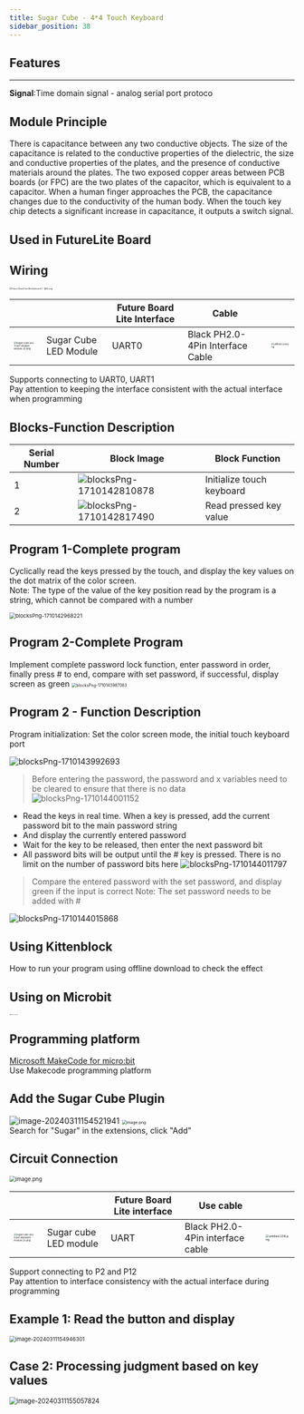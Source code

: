 ```yaml
---
title: Sugar Cube - 4*4 Touch Keyboard
sidebar_position: 38
---
```



## Features
---
**Signal**:Time domain signal - analog serial port protoco



## Module Principle
There is capacitance between any two conductive objects. The size of the capacitance is related to the conductive properties of the dielectric, the size and conductive properties of the plates, and the presence of conductive materials around the plates. The two exposed copper areas between PCB boards (or FPC) are the two plates of the capacitor, which is equivalent to a capacitor. When a human finger approaches the PCB, the capacitance changes due to the conductivity of the human body. When the touch key chip detects a significant increase in capacitance, it outputs a switch signal.



## Used in FutureLite Board



## Wiring

<img src="https://learn.kittenbot.cn/2024md_pic/1698381157389-9db763f1-d787-4a3a-8d0e-2b7aa0eda17c.png" alt="Future Board Lite Motherboard 3 - 副本.png" style="zoom: 25%;" />

|  |  | Future Board Lite Interface | Cable |                                                              |
| --- | --- | --- | --- | --- |
| <img src="https://learn.kittenbot.cn/2024md_pic/1698304525229-b89f562e-2c4a-47df-a831-39e25f5a6e56.png" alt="Sugar Cube 4x4 Touch Keypad Module (2).png" style="zoom:25%;" /> | Sugar Cube LED Module | UART0 | Black PH2.0-4Pin Interface Cable | <img src="https://learn.kittenbot.cn/2024md_pic/1694743359848-a54b5dae-be60-4e01-aa2f-f6f434429c91.png" alt="untitled.108.png" style="zoom:25%;" /> |

Supports connecting to UART0, UART1<br />Pay attention to keeping the interface consistent with the actual interface when programming





## Blocks-Function Description
| Serial Number | Block Image | Block Function |
| --- | --- | --- |
| 1 | ![blocksPng-1710142810878](https://learn.kittenbot.cn/2024md_pic/blocksPng-1710142810878.png) | Initialize touch keyboard |
| 2 | ![blocksPng-1710142817490](https://learn.kittenbot.cn/2024md_pic/blocksPng-1710142817490.png) | Read pressed key value |





## Program 1-Complete program

Cyclically read the keys pressed by the touch, and display the key values on the dot matrix of the color screen.<br />Note: The type of the value of the key position read by the program is a string, which cannot be compared with a number

<img src="https://learn.kittenbot.cn/2024md_pic/blocksPng-1710142968221.png" alt="blocksPng-1710142968221" style="zoom: 67%;" />



## Program 2-Complete Program


Implement complete password lock function, enter password in order, finally press # to end, compare with set password, if successful, display screen as green
<img src="https://learn.kittenbot.cn/2024md_pic/blocksPng-1710143987083.png" alt="blocksPng-1710143987083" style="zoom:50%;" />







## Program 2 - Function Description

Program initialization: Set the color screen mode, the initial touch keyboard port<br />

![blocksPng-1710143992693](https://learn.kittenbot.cn/2024md_pic/blocksPng-1710143992693.png)





> Before entering the password, the password and x variables need to be cleared to ensure that there is no data
> ![blocksPng-1710144001152](https://learn.kittenbot.cn/2024md_pic/blocksPng-1710144001152.png)
- Read the keys in real time. When a key is pressed, add the current password bit to the main password string
- And display the currently entered password
- Wait for the key to be released, then enter the next password bit
- All password bits will be output until the # key is pressed. There is no limit on the number of password bits here
![blocksPng-1710144011797](https://learn.kittenbot.cn/2024md_pic/blocksPng-1710144011797.png)

> Compare the entered password with the set password, and display green if the input is correct
> Note: The set password needs to be added with #
> 

![blocksPng-1710144015868](https://learn.kittenbot.cn/2024md_pic/blocksPng-1710144015868.png)





## Using Kittenblock
How to run your program using offline download to check the effect



## Using on Microbit
<img src="https://learn.kittenbot.cn/2024md_pic/1709112761000-c84282ba-fe71-45c1-8ad4-8e7f6fc4738f.png" alt="Robotbit_压缩后.png" style="zoom:10%;" />





##   Programming platform
[Microsoft MakeCode for micro:bit](https://makecode.microbit.org/#editor)<br />Use Makecode programming platform





##   Add the Sugar Cube Plugin

![image-20240311154521941](https://learn.kittenbot.cn/2024md_pic/image-20240311154521941.png)
<img src="https://learn.kittenbot.cn/2024md_pic/1709111641678-73b61119-c29c-4b48-add7-375ce9a15935.png" alt="image.png" style="zoom: 50%;" /><br />Search for "Sugar" in the extensions, click "Add"





##  Circuit Connection
<img src="https://learn.kittenbot.cn/2024md_pic/1709783080521-b1d216e1-17e3-47ee-95ed-eb411c14d8a0.png" alt="image.png" style="zoom: 67%;" />

|  |  | Future Board Lite interface | Use cable | <br /> |
| --- | --- | --- | --- | --- |
| <img src="https://learn.kittenbot.cn/2024md_pic/1698304525229-b89f562e-2c4a-47df-a831-39e25f5a6e56.png" alt="Sugar cube 4x4 touch keyboard module (2).png" style="zoom:25%;" /> | Sugar cube LED module | UART | Black PH2.0-4Pin interface cable | <img src="https://learn.kittenbot.cn/2024md_pic/1694743359848-a54b5dae-be60-4e01-aa2f-f6f434429c91.png" alt="untitled.108.png" style="zoom:33%;" /> |
Support connecting to P2 and P12<br />Pay attention to interface consistency with the actual interface during programming



##   Example 1: Read the button and display
<img src="https://learn.kittenbot.cn/2024md_pic/image-20240311154946301.png" alt="image-20240311154946301" style="zoom: 67%;" />





##   Case 2: Processing judgment based on key values
<img src="https://learn.kittenbot.cn/2024md_pic/image-20240311155057824.png" alt="image-20240311155057824" style="zoom:80%;" />



